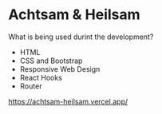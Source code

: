 # Achtsam & Heilsam

What is being used durint the development?
- HTML
- CSS and Bootstrap
- Responsive Web Design
- React Hooks
- Router

https://achtsam-heilsam.vercel.app/
